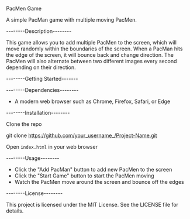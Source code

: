 
PacMen Game

A simple PacMan game with multiple moving PacMen. 

--------Description--------

This game allows you to add multiple PacMen to the screen, which will move randomly within the boundaries of the screen. When a PacMan hits the edge of the screen, it will bounce back and change direction. The PacMen will also alternate between two different images every second depending on their direction.

--------Getting Started-------


--------Dependencies--------
* A modern web browser such as Chrome, Firefox, Safari, or Edge

--------Installation--------

Clone the repo
   
   git clone https://github.com/your_username_/Project-Name.git
   
Open `index.html` in your web browser

 --------Usage--------

* Click the "Add PacMan" button to add new PacMen to the screen
* Click the "Start Game" button to start the PacMen moving
* Watch the PacMen move around the screen and bounce off the edges

--------License--------

This project is licensed under the MIT License. See the LICENSE file for details.